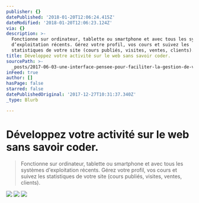 ```yaml
---
publisher: {}
datePublished: '2018-01-20T12:06:24.415Z'
dateModified: '2018-01-20T12:06:23.124Z'
via: {}
description: >-
  Fonctionne sur ordinateur, tablette ou smartphone et avec tous les systèmes
  d’exploitation récents. Gérez votre profil, vos cours et suivez les
  statistiques de votre site (cours publiés, visites, ventes, clients).
title: Développez votre activité sur le web sans savoir coder.
sourcePath: >-
  _posts/2017-06-03-une-interface-pensee-pour-faciliter-la-gestion-de-votre-espa.md
inFeed: true
author: []
hasPage: false
starred: false
datePublishedOriginal: '2017-12-27T10:31:37.340Z'
_type: Blurb

---
```

# Développez votre activité sur le web sans savoir coder.

> Fonctionne sur ordinateur, tablette ou smartphone et avec tous les systèmes d'exploitation récents. Gérez votre profil, vos cours et suivez les statistiques de votre site (cours publiés, visites, ventes, clients).

![](https://the-grid-user-content.s3-us-west-2.amazonaws.com/505a3e0d-136a-4ae5-b89e-fe9b75bf617d.png)
![](https://the-grid-user-content.s3-us-west-2.amazonaws.com/3f0dbcec-aa02-4dfb-927f-59a9d8776185.png)
![](https://the-grid-user-content.s3-us-west-2.amazonaws.com/e00c3942-780a-4f20-9772-44235a31e7a3.png)
